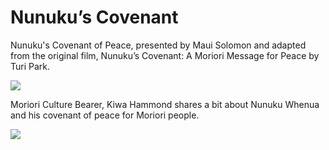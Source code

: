 <!-- 
Title: Nunuku’s Covenant
ID: 4 
-->

# Nunuku’s Covenant

Nunuku's Covenant of Peace, presented by Maui Solomon and adapted from the original film, Nunuku’s Covenant: A Moriori Message for Peace by Turi Park.

![](https://www.youtube.com/watch?v=5z4VIhhTJzs)

Moriori Culture Bearer, Kiwa Hammond shares a bit about Nunuku Whenua and his covenant of peace for Moriori people.

![](https://www.youtube.com/watch?v=AlHrXFYmHKE)
